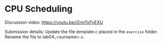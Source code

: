 # CPU Scheduling

Discussion video: https://youtu.be/iZrmToTyEXU

Submission details: Update the file template.c placed in the `exercise` folder. Rename the file to lab04_\<surname\>.c.